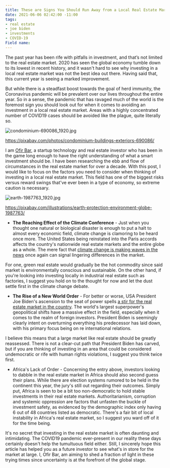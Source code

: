 ```yaml
---
title: These are Signs You Should Run Away from a Local Real Estate Market
date: 2021-06-06 02:42:00 -11:00
tags:
- real estate
- joe biden
- investments
- COVID-19
Field name: 
---
```


The past year has been rife with pitfalls in investment, and that’s not limited to the real estate market. 2020 has seen the global economy tumble down to its lowest in recent history, and it wasn't hard to see why investing in a local real estate market was not the best idea out there. Having said that, this current year is seeing a marked improvement. 

But while there is a steadfast boost towards the goal of herd immunity, the Coronavirus pandemic will be prevalent over our lives throughout the entire year. So in a sense, the pandemic that has ravaged much of the world is the foremost sign you should look out for when it comes to avoiding an investment in a local real estate market. Areas with a highly concentrated number of COVID19 cases should be avoided like the plague, quite literally so. 

![condominium-690086_1920.jpg](/uploads/condominium-690086_1920.jpg)

https://pixabay.com/photos/condominium-buildings-exteriors-690086/

I am [Ofir Bar](https://ofireyalbar.medium.com/), a startup technology and real estate investor who has been in the game long enough to have the right understanding of what a smart investment should be. I have been researching the ebb and flow of circumstances in the real estate market for over a decade. With this post, I would like to focus on the factors you need to consider when thinking of investing in a local real estate market. This field has one of the biggest risks versus reward swings that've ever been in a type of economy, so extreme caution is necessary. 

![earth-1987763_1920.jpg](/uploads/earth-1987763_1920.jpg)

https://pixabay.com/illustrations/earth-protection-environment-globe-1987763/

* **The Reaching Effect of the Climate Conference** - Just when you thought one natural or biological disaster is enough to put a halt to almost every economic field, climate change is clamoring to be heard once more. The United States being reinstated into the Paris accords affects the country's nationwide real estate markets and the entire globe as a whole. The mere fact that [climate change is making waves in the news](https://www.forbes.com/sites/erikkobayashisolomon/2019/03/11/that-sinking-feeling-real-estate-in-the-age-of-climate-change/?sh=4773641d4d5d) once again can signal lingering differences in the market. 

For one, green real estate would gradually be the hot commodity since said market is environmentally conscious and sustainable. On the other hand, if you're looking into investing locally in industrial real estate such as factories, I suggest you hold on to the thought for now and let the dust settle first in the climate change debate. 

* **The Rise of a New World Order** - For better or worse, USA President Joe Biden's ascension to the seat of power spells [a stir for the real estate market in the country](https://edition.cnn.com/2021/01/20/success/biden-eviction-foreclosure-moratorium-executive-action/index.html). The world's largest superpower's geopolitical shifts have a massive effect in the field, especially when it comes to the realm of foreign investors. President Biden is seemingly clearly intent on overturning everything his predecessor has laid down, with his primary focus being on re international relations.

I believe this means that a large market like real estate should be greatly reassessed. There is not a clear-cut path that President Biden has carved, but if you are thinking of investing in an area that could be considered undemocratic or rife with human rights violations, I suggest you think twice first. 

* Africa's Lack of Order - Concerning the entry above, investors looking to dabble in the real estate market in Africa should also second guess their plans. While there are election systems rumored to be held in the continent this year, the jury's still out regarding their outcomes. Simply put, Africa is seen to be a bit too non-democratic to hold stable investments in their real estate markets.
Authoritarianism, corruption and systemic oppression are factors that unfasten the buckle of investment safety, as evidenced by the demographic index only having 6 out of 48 countries listed as democratic. There's a fair bit of local instability in Africa's real estate market, so I suggest you ward off of it for the time being. 

It's no secret that investing in the real estate market is often daunting and intimidating. The COVID19 pandemic ever-present in our reality these days certainly doesn't help the tumultuous field either. Still, I sincerely hope this article has helped you as a future investor to see what's in store for the market at large. I, Ofir Bar, am aiming to shed a fraction of light in these trying times since uncertainty is at the forefront of the global stage.


